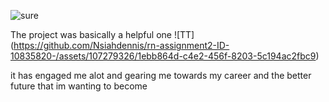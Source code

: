 ![sure](https://github.com/Nsiahdennis/rn-assignment2-ID-10835820-/assets/107279326/cc33a475-0710-4e95-8b3e-f0844f98e35f)

The project was basically a helpful one  ![TT] (https://github.com/Nsiahdennis/rn-assignment2-ID-10835820-/assets/107279326/1ebb864d-c4e2-456f-8203-5c194ac2fbc9)


it has engaged me alot and gearing me towards my career and the better future that im wanting to become
